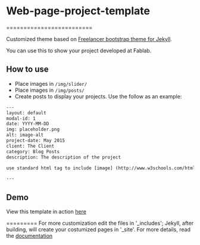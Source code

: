 # Web-page-project-template
=========================

Customized theme based on [Freelancer bootstrap theme for Jekyll](https://github.com/jeromelachaud/freelancer-theme).

You can use this to show your project developed at Fablab.


## How to use

 - Place images in `/img/slider/`
 - Place images in `/img/posts/`
 - Create posts to display your projects. Use the follow as an example:
```txt
---
layout: default
modal-id: 1
date: YYYY-MM-DD
img: placeholder.png
alt: image-alt
project-date: May 2015
client: The Client
category: Blog Posts
description: The description of the project

use standard html tag to include [image] (http://www.w3schools.com/html/html_images.asp) or [link] (http://www.w3schools.com/html/html_links.asp) in the post description.

---

```

## Demo
View this template in action [here](http://alegueli.github.io/Web-page-project-template)

=========
For more customization edit the files in '_includes'; Jekyll, after building, will create your costumized pages in '_site'.
For more details, read the [documentation](http://jekyllrb.com/)

